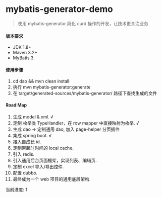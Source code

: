 mybatis-generator-demo
==
> 使用 mybatis-generator 简化 curd 操作的开发，让技术更关注业务

#### 版本要求
- JDK 1.8+
- Maven 3.2+ 
- MyBatis 3

#### 使用步骤

1. cd dao && mvn clean install
2. 执行 mvn mybatis-generator:generate
3. 在 target/generated-sources/mybatis-generator/ 路径下查找生成的文件


#### Road Map

1. 生成 model & xml. √ 
2. 定制 枚举类 TypeHandler，在 row mapper 中直接映射为枚举. √
3. 生成 dao -> 定制通用 dao, 加入 page-helper 分页插件
4. 集成 spring boot. √
5. 接入自成长 id.
6. 定制带超时时间的 local cache.
7. 引入 redis.
8. 引入通用后台页面框架，实现列表、编辑页.
9. 定制 excel 导入/导出控件.
10. 配置 dubbo. 
11. 最终成为一个 web 项目的通用底层架构.

当前进度: 1